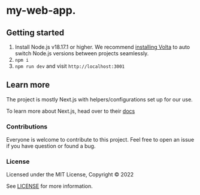 # my-web-app.

## Getting started

1. Install Node.js v18.17.1 or higher. We recommend [installing Volta](https://docs.volta.sh/guide/getting-started)
   to auto switch Node.js versions between projects seamlessly.
2. `npm i`
3. `npm run dev` and visit `http://localhost:3001`

## Learn more

The project is mostly Next.js with helpers/configurations set up for our use.

To learn more about Next.js, head over to their [docs](https://nextjs.org/docs/getting-started)

### Contributions

Everyone is welcome to contribute to this project. Feel free to open an issue if you have question or found a bug.

### License

Licensed under the MIT License, Copyright © 2022

See [LICENSE](LICENSE) for more information.
